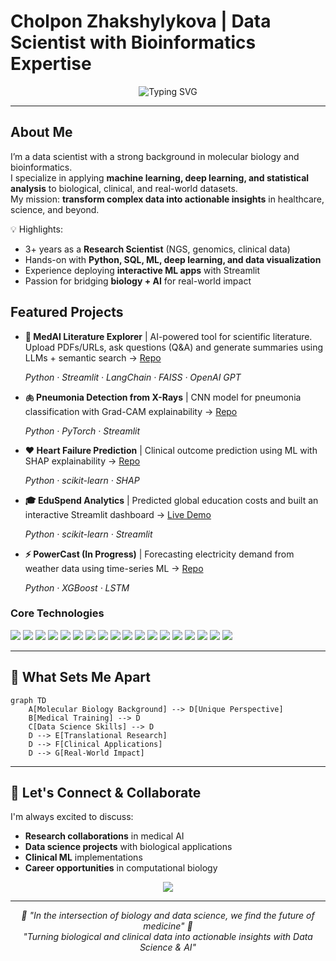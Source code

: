 #   Cholpon Zhakshylykova | Data Scientist with Bioinformatics Expertise  

<div align="center">
  <img src="https://readme-typing-svg.herokuapp.com?font=Fira+Code&pause=1000&width=500&lines=Data+Scientist;Machine+Learning+Engineer;Bioinformatics+%7C+Healthcare+Analytics;Turning+Complex+Data+into+Insights" alt="Typing SVG" />
</div>

---

##   About Me

I’m a data scientist with a strong background in molecular biology and bioinformatics.  
I specialize in applying **machine learning, deep learning, and statistical analysis** to biological, clinical, and real-world datasets.  
My mission: **transform complex data into actionable insights** in healthcare, science, and beyond.  

💡 Highlights:  
- 3+ years as a **Research Scientist** (NGS, genomics, clinical data)  
- Hands-on with **Python, SQL, ML, deep learning, and data visualization**  
- Experience deploying **interactive ML apps** with Streamlit  
- Passion for bridging **biology + AI** for real-world impact

##  Featured Projects  
- **🧠 MedAI Literature Explorer** | AI-powered tool for scientific literature. Upload PDFs/URLs, ask questions (Q&A) and generate summaries using LLMs + semantic search → [Repo](https://github.com/CZhakshylykova/MedAI-Literature-Explorer)

  *Python · Streamlit · LangChain · FAISS · OpenAI GPT*
- **🫁 Pneumonia Detection from X-Rays** | CNN model for pneumonia classification with Grad-CAM explainability → [Repo](https://github.com/CZhakshylykova/SDS-CP021-pneumonia-detection/tree/main/submissions-team/cholpon-zhakshylykova)  

  *Python · PyTorch · Streamlit*  

- **❤️ Heart Failure Prediction** | Clinical outcome prediction using ML with SHAP explainability → [Repo](https://github.com/CZhakshylykova/Heart-Attack-Risk)  

  *Python · scikit-learn · SHAP*  
- **🎓 EduSpend Analytics** | Predicted global education costs and built an interactive Streamlit dashboard → [Live Demo](https://edu-spends.streamlit.app/)  

  *Python · scikit-learn · Streamlit*  
- **⚡ PowerCast (In Progress)** | Forecasting electricity demand from weather data using time-series ML → [Repo](https://github.com/CZhakshylykova/SDS-CP036-powercast)  

  *Python · XGBoost · LSTM*  

</details>



### **Core Technologies**
<p align="left">
  <!-- Core Language -->
  <img src="https://img.shields.io/badge/Python-3776AB?style=for-the-badge&logo=python&logoColor=white"/>
  
  <!-- LLM & AI -->
  <img src="https://img.shields.io/badge/OpenAI-412991?style=for-the-badge&logo=openai&logoColor=white"/>
  <img src="https://img.shields.io/badge/LangChain-2E8B57?style=for-the-badge&logo=chainlink&logoColor=white"/>
  <img src="https://img.shields.io/badge/FAISS-005571?style=for-the-badge&logo=facebook&logoColor=white"/>
  <img src="https://img.shields.io/badge/python--dotenv-000000?style=for-the-badge&logo=dotenv&logoColor=white"/>
  
  <!-- Machine Learning & DS -->
  <img src="https://img.shields.io/badge/PyTorch-EE4C2C?style=for-the-badge&logo=pytorch&logoColor=white"/>
  <img src="https://img.shields.io/badge/scikit--learn-F7931E?style=for-the-badge&logo=scikit-learn&logoColor=white"/>
  <img src="https://img.shields.io/badge/MLflow-0194E2?style=for-the-badge&logo=mlflow&logoColor=white"/>
  <img src="https://img.shields.io/badge/SHAP-FF6B6B?style=for-the-badge&logo=shap&logoColor=white"/>
  
  <!-- Data Handling -->
  <img src="https://img.shields.io/badge/Pandas-150458?style=for-the-badge&logo=pandas&logoColor=white"/>
  <img src="https://img.shields.io/badge/Numpy-013243?style=for-the-badge&logo=numpy&logoColor=white"/>
  
  <!-- Visualization -->
  <img src="https://img.shields.io/badge/Matplotlib-11557c?style=for-the-badge&logo=matplotlib&logoColor=white"/>
  <img src="https://img.shields.io/badge/Seaborn-3776AB?style=for-the-badge&logo=seaborn&logoColor=white"/>
  <img src="https://img.shields.io/badge/Plotly-3F4F75?style=for-the-badge&logo=plotly&logoColor=white"/>
  
  <!-- App & Deployment -->
  <img src="https://img.shields.io/badge/Streamlit-FF4B4B?style=for-the-badge&logo=streamlit&logoColor=white"/>
  <img src="https://img.shields.io/badge/Jupyter-F37626?style=for-the-badge&logo=jupyter&logoColor=white"/>
  <img src="https://img.shields.io/badge/Git-F05032?style=for-the-badge&logo=git&logoColor=white"/>
  <img src="https://img.shields.io/badge/GitHub%20Actions-2088FF?style=for-the-badge&logo=github-actions&logoColor=white"/>
</p>


---

## 🌟 What Sets Me Apart

```mermaid
graph TD
    A[Molecular Biology Background] --> D[Unique Perspective]
    B[Medical Training] --> D
    C[Data Science Skills] --> D
    D --> E[Translational Research]
    D --> F[Clinical Applications]
    D --> G[Real-World Impact]
```
---

## 🤝 Let's Connect & Collaborate

I'm always excited to discuss:
- **Research collaborations** in medical AI
- **Data science projects** with biological applications
- **Clinical ML** implementations
- **Career opportunities** in computational biology

<div align="center">
  <a href="https://www.linkedin.com/in/cholpon-zhakshylykova">
    <img src="https://img.shields.io/badge/LinkedIn-0077B5?style=for-the-badge&logo=linkedin&logoColor=white"/>
  </a>
</div>

---

<div align="center">
  <i>🧬 "In the intersection of biology and data science, we find the future of medicine" 🧬</i>
</div>

<div align="center">
  <i>"Turning biological and clinical data into actionable insights with Data Science & AI"</i>
</div>
